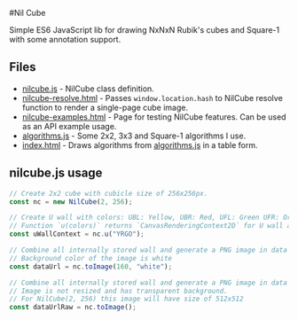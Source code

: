 #Nil Cube

Simple ES6 JavaScript lib for drawing NxNxN Rubik's cubes and Square-1 with some annotation support.

## Files

* [nilcube.js](nilcube.js) - NilCube class definition.
* [nilcube-resolve.html](nilcube-resolve.html) - Passes `window.location.hash` to NilCube resolve function to render a single-page cube image.
* [nilcube-examples.html](nilcube-examples.html) - Page for testing NilCube features. Can be used as an API example usage.
* [algorithms.js](algorithms.js) - Some 2x2, 3x3 and Square-1 algorithms I use.
* [index.html](index.html) - Draws algorithms from [algorithms.js](algorithms.js) in a table form.

## nilcube.js usage

```javascript
// Create 2x2 cube with cubicle size of 256x256px.
const nc = new NilCube(2, 256);

// Create U wall with colors: UBL: Yellow, UBR: Red, UFL: Green UFR: Orange.
// Function `u(colors)` returns `CanvasRenderingContext2D` for U wall and preserves the context internally.
const uWallContext = nc.u("YRGO");  

// Combine all internally stored wall and generate a PNG image in data URL form of max size of 160x160px.
// Background color of the image is white
const dataUrl = nc.toImage(160, "white");

// Combine all internally stored wall and generate a PNG image in data URL form.
// Image is not resized and has transparent background.
// For NilCube(2, 256) this image will have size of 512x512
const dataUrlRaw = nc.toImage();
``` 
